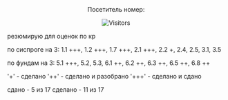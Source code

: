 <div align="center">
Посетитель номер:

![Visitors](https://count.getloli.com/@empty-labs-2courseFiit?name=empty-labs-2courseFiit&theme=booru-qualityhentais&padding=7&offset=0&align=top&scale=1&pixelated=1&darkmode=auto)

</div>

резюмирую
для оценок по кр

по сиспроге на 3:
1.1 +++,
1.2 +++,
1.7 +++,
2.1 +++,
2.2 +,
2.4,
2.5,
3.1,
3.5

по фундам на 3:
5.1 +++,
5.2,
5.3,
6.1 ++,
6.2 ++,
6.3 ++,
6.5 ++,
6.8 ++

'+' - сделано
'++' - сделано и разобрано
'+++' - сделано и сдано

сдано - 5 из 17
сделано - 11 из 17